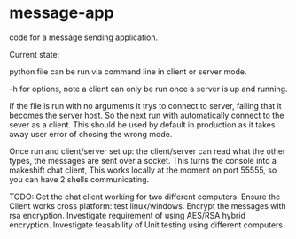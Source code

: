 # message-app
code for a message sending application.

Current state:

python file can be run via command line in client or server mode.

-h for options, note a client can only be run once a server is up and running.

If the file is run with no arguments it trys to connect to server, failing that it becomes the server host. So the next run with automatically connect to the sever as a client. This should be used by default in production as it takes away user error of chosing the wrong mode.

Once run and client/server set up: the client/server can read what the other types, the messages are sent over a socket. This turns the console into a makeshift chat client, This works locally at the moment on port 55555, so you can have 2 shells communicating.

TODO:
Get the chat client working for two different computers.
Ensure the Client works cross platform: test linux/windows.
Encrypt the messages with rsa encryption.
Investigate requirement of using AES/RSA hybrid encryption.
Investigate feasability of Unit testing using different computers.
